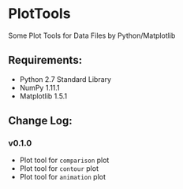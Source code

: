 PlotTools
============
Some Plot Tools for Data Files by Python/Matplotlib

Requirements:
-------------
* Python 2.7 Standard Library
* NumPy 1.11.1
* Matplotlib 1.5.1
  
Change Log:
------------
### v0.1.0
* Plot tool for `comparison` plot
* Plot tool for `contour` plot
* Plot tool for `animation` plot
